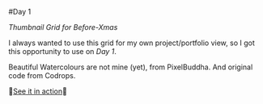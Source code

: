 #Day 1

*Thumbnail Grid for Before-Xmas*

I always wanted to use this grid for my own project/portfolio view, so I got this opportunity to use on *Day 1*.

Beautiful Watercolours are not mine (yet), from PixelBuddha. And original code from Codrops.

:christmas_tree:[See it in action](http://monicams.github.io/before-xmas/day1/):christmas_tree: